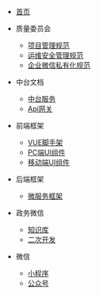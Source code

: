 * [首页]()

* 质量委员会
  * [项目管理规范](standard/quickstart.md)
  * [运维安全管理规范](standard/secure/introduction.md)
  * [企业微信私有化规范](standard/quickstart.md)

* 中台文档
  * [中台服务](middle_end/configuration.md)
  * [Api网关](middle_end/language-highlight.md)

* 前端框架
  * [VUE脚手架](front_frame/themes.md)
  * [PC端UI组件](front_frame/configuration.md)
  * [移动端UI组件](front_frame/themes.md)

* 后端框架
  * [微服务框架](backend_frame/configuration.md)

* 政务微信
  * [知识库](micro_services_frame/configuration.md)
  * [二次开发](micro_services_frame/configuration.md)

* 微信
  * [小程序](others/configuration.md)
  * [公众号](others/configuration.md)
